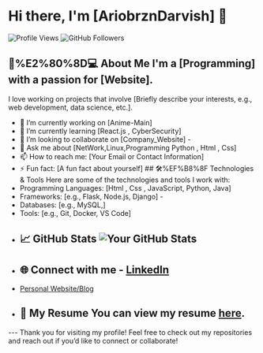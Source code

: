 # Hi there, I'm [AriobrznDarvish] 👋 
![Profile Views](https://komarev.com/ghpvc/?username=yourusername&color=blue) 
![GitHub Followers](https://img.shields.io/github/followers/yourusername?label=Follow&style=social) 
## 👨%E2%80%8D💻 About Me I'm a [Programming] with a passion for [Website].
I love working on projects that involve [Briefly describe your interests, e.g., web development, data science, etc.].
- 🔭 I’m currently working on [Anime-Main]
- 🌱 I’m currently learning [React.js , CyberSecurity]
- 👯 I’m looking to collaborate on [Company_Website] -
- 💬 Ask me about [NetWork,Linux,Programming Python , Html , Css]
- 📫 How to reach me: [Your Email or Contact Information]
- ⚡ Fun fact: [A fun fact about yourself] ## 🛠%EF%B8%8F Technologies & Tools Here are some of the technologies and tools I work with:
- Programming Languages: [Html , Css , JavaScript, Python, Java]
- Frameworks: [e.g., Flask, Node.js, Django] -
- Databases: [e.g., MySQL,]
- Tools: [e.g., Git, Docker, VS Code]
- ## 📈 GitHub Stats ![Your GitHub Stats](https://github-readme-stats.vercel.app/api?username=yourusername&show_icons=true&theme=radical)
- ## 🌐 Connect with me - [LinkedIn]([https://www.linkedin.com/in/me/](https://www.linkedin.com/in/ariobarzan-darvish-7633a829b/)) 
- [Personal Website/Blog](https://www.ario21.ir)
- ## 📄 My Resume You can view my resume [here](https://cvbuilder.me/resume/fa/2bc35f28-8dee-42c3-b640-d9937b31e640). 
--- Thank you for visiting my profile! Feel free to check out my repositories and reach out if you’d like to connect or collaborate!

